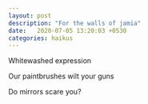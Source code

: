 ```yaml
---
layout: post
description: "For the walls of jamia"
date:   2020-07-05 13:20:03 +0530
categories: haikus
---
```

Whitewashed expression

Our paintbrushes wilt your guns

Do mirrors scare you?
